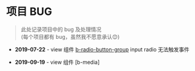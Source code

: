 # 项目 BUG

> 此处记录项目中的 bug 及处理情况  
> (每个项目都有 bug，虽然我不愿意承认😊)

[b-radio-button-group]:             ../View/src/components/base/Bootstrap/Form/Radio/b-radio-button-group.vue

* **2019-07-22** - view 组件 [b-radio-button-group] input radio 无法触发事件

* **2019-09-19** - view 组件 [b-media]

